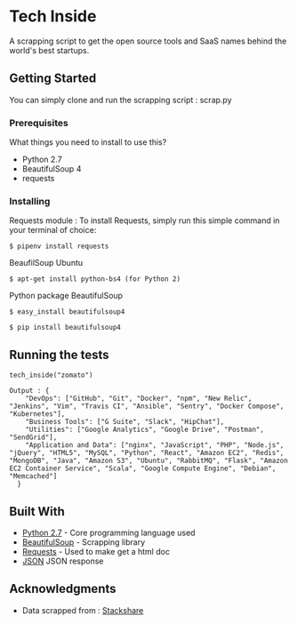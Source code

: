 # Tech Inside

A scrapping script to get the open source tools and SaaS names behind the world's best startups.

## Getting Started

You can simply clone and run the scrapping script : scrap.py

### Prerequisites

What things you need to install to use this?
- Python 2.7
- BeautifulSoup 4 
- requests



### Installing

Requests module : To install Requests, simply run this simple command in your terminal of choice:

```
$ pipenv install requests
```
BeaufilSoup Ubuntu

```
$ apt-get install python-bs4 (for Python 2)
```
Python package BeautifulSoup

```
$ easy_install beautifulsoup4

$ pip install beautifulsoup4

```

## Running the tests

```
tech_inside("zomato")
```
```
Output : {
	"DevOps": ["GitHub", "Git", "Docker", "npm", "New Relic", "Jenkins", "Vim", "Travis CI", "Ansible", "Sentry", "Docker Compose", "Kubernetes"],
	"Business Tools": ["G Suite", "Slack", "HipChat"],
	"Utilities": ["Google Analytics", "Google Drive", "Postman", "SendGrid"],
	"Application and Data": ["nginx", "JavaScript", "PHP", "Node.js", "jQuery", "HTML5", "MySQL", "Python", "React", "Amazon EC2", "Redis", "MongoDB", "Java", "Amazon S3", "Ubuntu", "RabbitMQ", "Flask", "Amazon EC2 Container Service", "Scala", "Google Compute Engine", "Debian", "Memcached"]
  }
```

## Built With

* [Python 2.7](https://www.python.org/download/releases/2.7/) - Core programming language used
* [BeautifulSoup](https://www.crummy.com/software/BeautifulSoup/bs4/doc/) - Scrapping library
* [Requests](http://docs.python-requests.org/en/master/) - Used to make get a html doc
* [JSON](https://www.json.org/) JSON response 


## Acknowledgments

* Data scrapped from : [Stackshare](https://stackshare.io)

